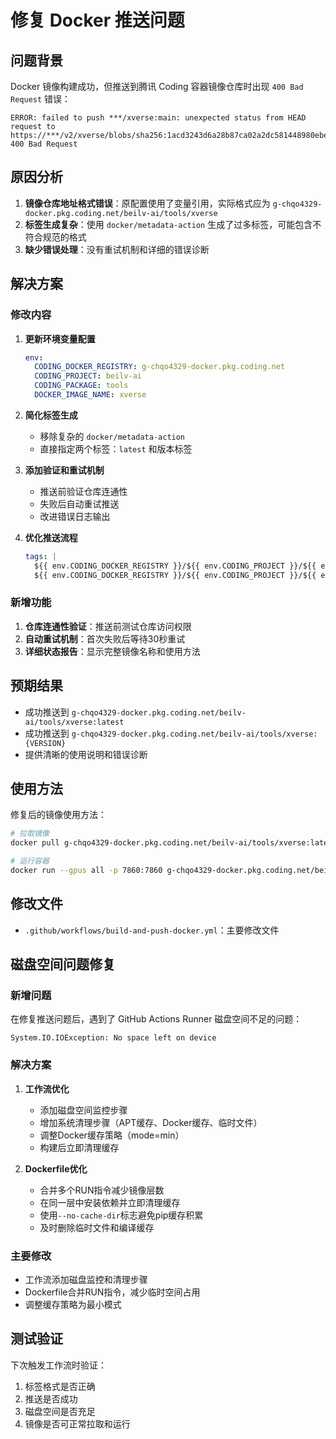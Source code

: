 # 修复 Docker 推送问题

## 问题背景

Docker 镜像构建成功，但推送到腾讯 Coding 容器镜像仓库时出现 `400 Bad Request` 错误：

```
ERROR: failed to push ***/xverse:main: unexpected status from HEAD request to https://***/v2/xverse/blobs/sha256:1acd3243d6a28b87ca02a2dc581448980ebe83be258c89e34a3575228e2d3c12: 400 Bad Request
```

## 原因分析

1. **镜像仓库地址格式错误**：原配置使用了变量引用，实际格式应为 `g-chqo4329-docker.pkg.coding.net/beilv-ai/tools/xverse`
2. **标签生成复杂**：使用 `docker/metadata-action` 生成了过多标签，可能包含不符合规范的格式
3. **缺少错误处理**：没有重试机制和详细的错误诊断

## 解决方案

### 修改内容

1. **更新环境变量配置**
   ```yaml
   env:
     CODING_DOCKER_REGISTRY: g-chqo4329-docker.pkg.coding.net
     CODING_PROJECT: beilv-ai
     CODING_PACKAGE: tools
     DOCKER_IMAGE_NAME: xverse
   ```

2. **简化标签生成**
   - 移除复杂的 `docker/metadata-action`
   - 直接指定两个标签：`latest` 和版本标签

3. **添加验证和重试机制**
   - 推送前验证仓库连通性
   - 失败后自动重试推送
   - 改进错误日志输出

4. **优化推送流程**
   ```yaml
   tags: |
     ${{ env.CODING_DOCKER_REGISTRY }}/${{ env.CODING_PROJECT }}/${{ env.CODING_PACKAGE }}/${{ env.DOCKER_IMAGE_NAME }}:latest
     ${{ env.CODING_DOCKER_REGISTRY }}/${{ env.CODING_PROJECT }}/${{ env.CODING_PACKAGE }}/${{ env.DOCKER_IMAGE_NAME }}:${{ env.VERSION }}
   ```

### 新增功能

1. **仓库连通性验证**：推送前测试仓库访问权限
2. **自动重试机制**：首次失败后等待30秒重试
3. **详细状态报告**：显示完整镜像名称和使用方法

## 预期结果

- 成功推送到 `g-chqo4329-docker.pkg.coding.net/beilv-ai/tools/xverse:latest`
- 成功推送到 `g-chqo4329-docker.pkg.coding.net/beilv-ai/tools/xverse:{VERSION}`
- 提供清晰的使用说明和错误诊断

## 使用方法

修复后的镜像使用方法：
```bash
# 拉取镜像
docker pull g-chqo4329-docker.pkg.coding.net/beilv-ai/tools/xverse:latest

# 运行容器
docker run --gpus all -p 7860:7860 g-chqo4329-docker.pkg.coding.net/beilv-ai/tools/xverse:latest
```

## 修改文件

- `.github/workflows/build-and-push-docker.yml`：主要修改文件

## 磁盘空间问题修复

### 新增问题
在修复推送问题后，遇到了 GitHub Actions Runner 磁盘空间不足的问题：
```
System.IO.IOException: No space left on device
```

### 解决方案
1. **工作流优化**
   - 添加磁盘空间监控步骤
   - 增加系统清理步骤（APT缓存、Docker缓存、临时文件）
   - 调整Docker缓存策略（mode=min）
   - 构建后立即清理缓存

2. **Dockerfile优化**
   - 合并多个RUN指令减少镜像层数
   - 在同一层中安装依赖并立即清理缓存
   - 使用`--no-cache-dir`标志避免pip缓存积累
   - 及时删除临时文件和编译缓存

### 主要修改
- 工作流添加磁盘监控和清理步骤
- Dockerfile合并RUN指令，减少临时空间占用
- 调整缓存策略为最小模式

## 测试验证

下次触发工作流时验证：
1. 标签格式是否正确
2. 推送是否成功
3. 磁盘空间是否充足
4. 镜像是否可正常拉取和运行 